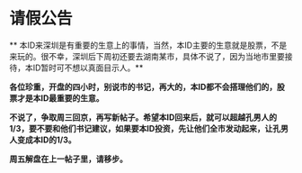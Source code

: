 请假公告
====



** 本ID来深圳是有重要的生意上的事情，当然，本ID主要的生意就是股票，不是来玩的。很不幸，深圳后下周初还要去湖南某市，具体不说了，因为当地市里要接待，本ID暂时可不想以真面目示人。**

**各位珍重，开盘的四小时，别说市的书记，再大的，本ID都不会搭理他们的，股票才是本ID最重要的生意。**

**不说了，争取周三回京，再写新帖子。希望本ID回来后，就可以超越孔男人的1/3，要不要和他们书记建议，如果要本ID投资，先让他们全市发动起来，让孔男人变成本ID的1/3。**

**周五解盘在上一帖子里，请移步。**
